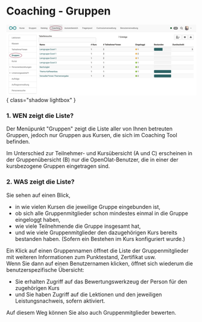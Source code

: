 # Coaching - Gruppen

![coaching_gruppen_v1_de.png](assets/coaching_gruppen_v1_de.png){ class="shadow lightbox" }

### 1. WEN zeigt die Liste?
Der Menüpunkt "Gruppen" zeigt die Liste aller von Ihnen betreuten Gruppen, jedoch nur Gruppen aus Kursen, die sich im Coaching Tool befinden.

Im Unterschied zur Teilnehmer- und Kursübersicht (A und C) erscheinen in der Gruppenübersicht (B) nur die OpenOlat-Benutzer, die in einer der kursbezogene Gruppen eingetragen sind.

### 2. WAS zeigt die Liste?  

Sie sehen auf einen Blick,

* in wie vielen Kursen die jeweilige Gruppe eingebunden ist,
* ob sich alle Gruppenmitglieder schon mindestes einmal in die Gruppe eingeloggt haben,
* wie viele Teilnehmende die Gruppe insgesamt hat,
* und wie viele Gruppenmitglieder den dazugehörigen Kurs bereits bestanden haben. (Sofern ein Bestehen im Kurs konfiguriert wurde.)

Ein Klick auf einen Gruppennamen öffnet die Liste der Gruppenmitglieder mit weiteren Informationen zum Punktestand, Zertifikat usw.<br>
Wenn Sie dann auf einen Benutzernamen klicken, öffnet sich wiederum die benutzerspezifische Übersicht:

* Sie erhalten Zugriff auf das Bewertungswerkzeug der Person für den zugehörigen Kurs
* und Sie haben Zugriff auf die Lektionen und den jeweiligen Leistungsnachweis, sofern aktiviert.

Auf diesem Weg können Sie also auch Gruppenmitglieder bewerten.
